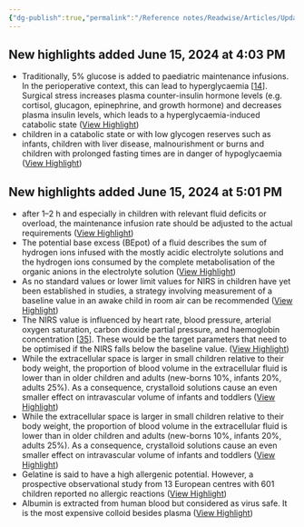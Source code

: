 ```yaml
---
{"dg-publish":true,"permalink":"/Reference notes/Readwise/Articles/Update on Perioperative Fluids/"}
---
```


## New highlights added June 15, 2024 at 4:03 PM
- Traditionally, 5% glucose is added to paediatric maintenance infusions. In the perioperative context, this can lead to hyperglycaemia [[14](https://www.sciencedirect.com/science/article/pii/S1521689624000156?via%3Dihub=#bib14)]. Surgical stress increases plasma counter-insulin hormone levels (e.g. cortisol, glucagon, epinephrine, and growth hormone) and decreases plasma insulin levels, which leads to a hyperglycaemia-induced catabolic state ([View Highlight](https://read.readwise.io/read/01j0ded7ekerzm34rmahe0h9pk))
- children in a catabolic state or with low glycogen reserves such as infants, children with liver disease, malnourishment or burns and children with prolonged fasting times are in danger of hypoglycaemia ([View Highlight](https://read.readwise.io/read/01j0deddxj6twtqqtnd7yvw80j))
## New highlights added June 15, 2024 at 5:01 PM
- after 1–2 h and especially in children with relevant fluid deficits or overload, the maintenance infusion rate should be adjusted to the actual requirements ([View Highlight](https://read.readwise.io/read/01j0dewv850pf03jedvr458krg))
- The potential base excess (BEpot) of a fluid describes the sum of hydrogen ions infused with the mostly acidic electrolyte solutions and the hydrogen ions consumed by the complete metabolisation of the organic anions in the electrolyte solution ([View Highlight](https://read.readwise.io/read/01j0df82cpq63hhmwcg3gv2mty))
- As no standard values or lower limit values for NIRS in children have yet been established in studies, a strategy involving measurement of a baseline value in an awake child in room air can be recommended ([View Highlight](https://read.readwise.io/read/01j0dfnwdxh90tevp0a0f0kqzq))
- The NIRS value is influenced by heart rate, blood pressure, arterial oxygen saturation, carbon dioxide partial pressure, and haemoglobin concentration [[35](https://www.sciencedirect.com/science/article/pii/S1521689624000156?via%3Dihub=#bib35)]. These would be the target parameters that need to be optimised if the NIRS falls below the baseline value. ([View Highlight](https://read.readwise.io/read/01j0dfp5ch3q5ks4je2tj7656f))
- While the extracellular space is larger in small children relative to their body weight, the proportion of blood volume in the extracellular fluid is lower than in older children and adults (new-borns 10%, infants 20%, adults 25%). As a consequence, crystalloid solutions cause an even smaller effect on intravascular volume of infants and toddlers ([View Highlight](https://read.readwise.io/read/01j0dg3hd0nwyr49jxv4ydd5gf))
- While the extracellular space is larger in small children relative to their body weight, the proportion of blood volume in the extracellular fluid is lower than in older children and adults (new-borns 10%, infants 20%, adults 25%). As a consequence, crystalloid solutions cause an even smaller effect on intravascular volume of infants and toddlers ([View Highlight](https://read.readwise.io/read/01j0dg7480mcegnya38td2nw09))
- Gelatine is said to have a high allergenic potential. However, a prospective observational study from 13 European centres with 601 children reported no allergic reactions ([View Highlight](https://read.readwise.io/read/01j0dgdyhddfkpn8m4p18zfzew))
- Albumin is extracted from human blood but considered as virus safe. It is the most expensive colloid besides plasma ([View Highlight](https://read.readwise.io/read/01j0dgjt496bg269d6ym2kdqwr))

